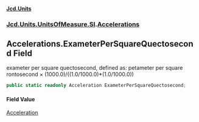 #### [Jcd.Units](index.md 'index')
### [Jcd.Units.UnitsOfMeasure.SI](Jcd.Units.UnitsOfMeasure.SI.md 'Jcd.Units.UnitsOfMeasure.SI').[Accelerations](Accelerations.md 'Jcd.Units.UnitsOfMeasure.SI.Accelerations')

## Accelerations.ExameterPerSquareQuectosecond Field

exameter per square quectosecond, defined as: petameter per square rontosecond × (1000.0)/((1.0/1000.0)*(1.0/1000.0))

```csharp
public static readonly Acceleration ExameterPerSquareQuectosecond;
```

#### Field Value
[Acceleration](Acceleration.md 'Jcd.Units.UnitTypes.Acceleration')